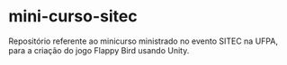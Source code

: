 # mini-curso-sitec
Repositório referente ao minicurso ministrado no evento SITEC na UFPA, para a criação do jogo Flappy Bird usando Unity. 
